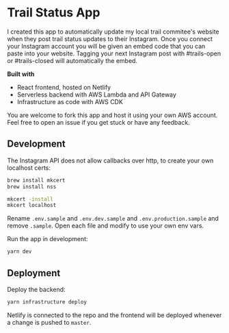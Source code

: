 # Trail Status App

I created this app to automatically update my local trail commitee's website when they post trail status updates to their Instagram. Once you connect your Instagram account you will be given an embed code that you can paste into your website. Tagging your next Instagram post with #trails-open or #trails-closed will automatically the embed.

**Built with**
- React frontend, hosted on Netlify
- Serverless backend with AWS Lambda and API Gateway
- Infrastructure as code with AWS CDK

You are welcome to fork this app and host it using your own AWS account. Feel free to open an issue if you get stuck or have any feedback.

## Development

The Instagram API does not allow callbacks over http, to create your own localhost certs:

```bash
brew install mkcert
brew install nss

mkcert -install
mkcert localhost

```

Rename `.env.sample` and `.env.dev.sample` and `.env.production.sample` and remove `.sample`. Open each file and modify to use
your own env vars.

Run the app in development:

```bash
yarn dev
```

## Deployment

Deploy the backend:

```bash
yarn infrastructure deploy
```

Netlify is connected to the repo and the frontend will be deployed whenever a change is pushed to `master`.
